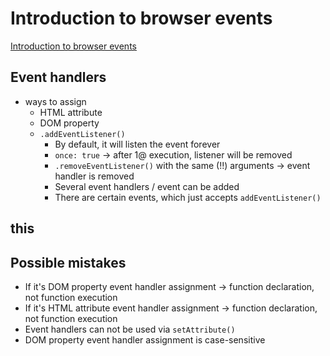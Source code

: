 # Introduction to browser events
[Introduction to browser events](https://javascript.info/introduction-browser-events)

## Event handlers
* ways to assign
  * HTML attribute
  * DOM property
  * `.addEventListener()`
    * By default, it will listen the event forever
    * `once: true` -> after 1@ execution, listener will be removed
    * `.removeEventListener()` with the same (!!) arguments -> event handler is removed
    * Several event handlers / event can be added
    * There are certain events, which just accepts `addEventListener()`

## this

## Possible mistakes
* If it's DOM property event handler assignment -> function declaration, not function execution
* If it's HTML attribute event handler assignment -> function declaration, not function execution
* Event handlers can not be used via `setAttribute()`
* DOM property event handler assignment is case-sensitive



